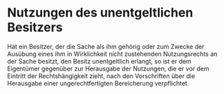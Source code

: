 # Nutzungen des unentgeltlichen Besitzers

Hat ein Besitzer, der die Sache als ihm gehörig oder zum Zwecke der Ausübung eines ihm in Wirklichkeit nicht zustehenden Nutzungsrechts an der Sache besitzt, den Besitz unentgeltlich erlangt, so ist er dem Eigentümer gegenüber zur Herausgabe der Nutzungen, die er vor dem Eintritt der Rechtshängigkeit zieht, nach den Vorschriften über die Herausgabe einer ungerechtfertigten Bereicherung verpflichtet. 

